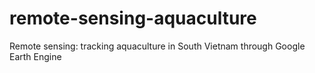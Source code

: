 # remote-sensing-aquaculture
Remote sensing: tracking aquaculture in South Vietnam through Google Earth Engine
